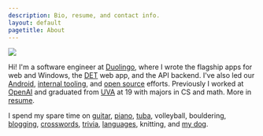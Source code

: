 ```yaml
---
description: Bio, resume, and contact info.
layout: default
pagetitle: About
---
```


<img src="/img/tuba-rect-200.jpg" class="avatar right">

Hi! I'm a software engineer at [Duolingo](http://www.duolingo.com/), where I wrote the flagship apps for web and Windows, the [DET](https://englishtest.duolingo.com/) web app, and the API backend. I've also led our [Android](https://blog.duolingo.com/migrating-duolingos-android-app-to-100-kotlin/), [internal tooling](https://blog.duolingo.com/open-sourcing-metasearch-our-one-tool-to-search-them-all/), and [open source](https://github.com/duolingo/) efforts. Previously I worked at [OpenAI](https://openai.com/) and graduated from [UVA](https://en.wikipedia.org/wiki/University_of_Virginia) at 19 with majors in CS and math. More in [resume](/files/ArtChaidarun-WebResume.pdf).

I spend my spare time on [guitar](/musescore-tab), [piano](https://soundcloud.com/artnc), [tuba](https://en.wikipedia.org/wiki/East_Winds_Symphonic_Band), volleyball, bouldering, [blogging](/blog), [crosswords](https://www.crosswordtournament.com/2023/standings/rank.htm), [trivia](https://learnedleague.com/profiles.php?91076), [languages](https://www.duolingo.com/profile/artnc), knitting, and [my dog](/img/snorlax.jpg).
